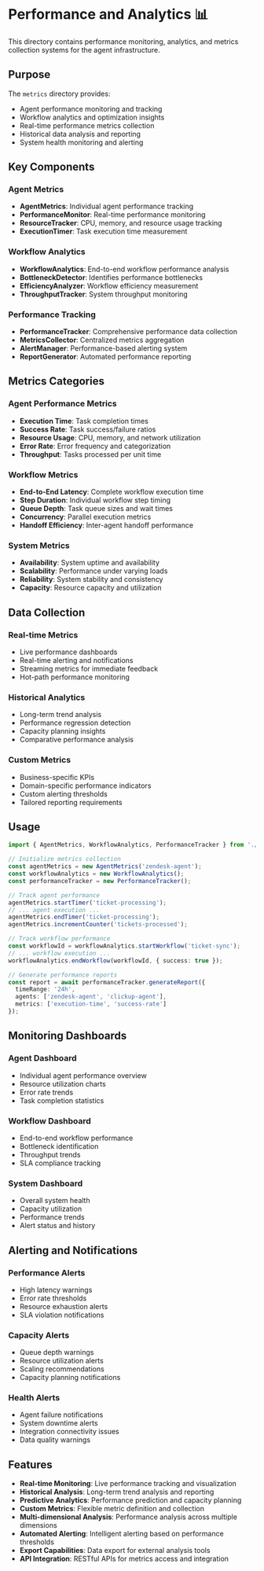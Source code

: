 # Performance and Analytics 📊

This directory contains performance monitoring, analytics, and metrics collection systems for the agent infrastructure.

## Purpose

The `metrics` directory provides:
- Agent performance monitoring and tracking
- Workflow analytics and optimization insights
- Real-time performance metrics collection
- Historical data analysis and reporting
- System health monitoring and alerting

## Key Components

### Agent Metrics
- **AgentMetrics**: Individual agent performance tracking
- **PerformanceMonitor**: Real-time performance monitoring
- **ResourceTracker**: CPU, memory, and resource usage tracking
- **ExecutionTimer**: Task execution time measurement

### Workflow Analytics
- **WorkflowAnalytics**: End-to-end workflow performance analysis
- **BottleneckDetector**: Identifies performance bottlenecks
- **EfficiencyAnalyzer**: Workflow efficiency measurement
- **ThroughputTracker**: System throughput monitoring

### Performance Tracking
- **PerformanceTracker**: Comprehensive performance data collection
- **MetricsCollector**: Centralized metrics aggregation
- **AlertManager**: Performance-based alerting system
- **ReportGenerator**: Automated performance reporting

## Metrics Categories

### Agent Performance Metrics
- **Execution Time**: Task completion times
- **Success Rate**: Task success/failure ratios
- **Resource Usage**: CPU, memory, and network utilization
- **Error Rate**: Error frequency and categorization
- **Throughput**: Tasks processed per unit time

### Workflow Metrics
- **End-to-End Latency**: Complete workflow execution time
- **Step Duration**: Individual workflow step timing
- **Queue Depth**: Task queue sizes and wait times
- **Concurrency**: Parallel execution metrics
- **Handoff Efficiency**: Inter-agent handoff performance

### System Metrics
- **Availability**: System uptime and availability
- **Scalability**: Performance under varying loads
- **Reliability**: System stability and consistency
- **Capacity**: Resource capacity and utilization

## Data Collection

### Real-time Metrics
- Live performance dashboards
- Real-time alerting and notifications
- Streaming metrics for immediate feedback
- Hot-path performance monitoring

### Historical Analytics
- Long-term trend analysis
- Performance regression detection
- Capacity planning insights
- Comparative performance analysis

### Custom Metrics
- Business-specific KPIs
- Domain-specific performance indicators
- Custom alerting thresholds
- Tailored reporting requirements

## Usage

```typescript
import { AgentMetrics, WorkflowAnalytics, PerformanceTracker } from './metrics';

// Initialize metrics collection
const agentMetrics = new AgentMetrics('zendesk-agent');
const workflowAnalytics = new WorkflowAnalytics();
const performanceTracker = new PerformanceTracker();

// Track agent performance
agentMetrics.startTimer('ticket-processing');
// ... agent execution ...
agentMetrics.endTimer('ticket-processing');
agentMetrics.incrementCounter('tickets-processed');

// Track workflow performance
const workflowId = workflowAnalytics.startWorkflow('ticket-sync');
// ... workflow execution ...
workflowAnalytics.endWorkflow(workflowId, { success: true });

// Generate performance reports
const report = await performanceTracker.generateReport({
  timeRange: '24h',
  agents: ['zendesk-agent', 'clickup-agent'],
  metrics: ['execution-time', 'success-rate']
});
```

## Monitoring Dashboards

### Agent Dashboard
- Individual agent performance overview
- Resource utilization charts
- Error rate trends
- Task completion statistics

### Workflow Dashboard
- End-to-end workflow performance
- Bottleneck identification
- Throughput trends
- SLA compliance tracking

### System Dashboard
- Overall system health
- Capacity utilization
- Performance trends
- Alert status and history

## Alerting and Notifications

### Performance Alerts
- High latency warnings
- Error rate thresholds
- Resource exhaustion alerts
- SLA violation notifications

### Capacity Alerts
- Queue depth warnings
- Resource utilization alerts
- Scaling recommendations
- Capacity planning notifications

### Health Alerts
- Agent failure notifications
- System downtime alerts
- Integration connectivity issues
- Data quality warnings

## Features

- **Real-time Monitoring**: Live performance tracking and visualization
- **Historical Analysis**: Long-term trend analysis and reporting
- **Predictive Analytics**: Performance prediction and capacity planning
- **Custom Metrics**: Flexible metric definition and collection
- **Multi-dimensional Analysis**: Performance analysis across multiple dimensions
- **Automated Alerting**: Intelligent alerting based on performance thresholds
- **Export Capabilities**: Data export for external analysis tools
- **API Integration**: RESTful APIs for metrics access and integration